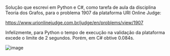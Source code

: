 Solução que escrevi em Python e C#, como tarefa de aula da disciplina Teoria dos Grafos, para o problema 1907 da plataforma URI Online Judge: 

https://www.urionlinejudge.com.br/judge/en/problems/view/1907

Infelizmente, para Python o tempo de execução na validação da plataforma excede o limite de 2 segundos.
Porém, em C# obtive 0.084s.

![image](https://user-images.githubusercontent.com/28737900/131060121-d3d80073-b3ad-434e-aeab-addc396fba19.png)

